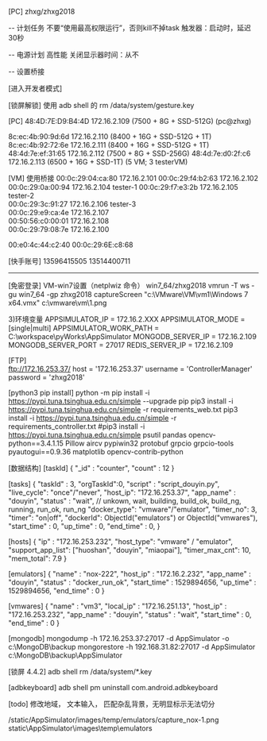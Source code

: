 [PC]
zhxg/zhxg2018

-- 计划任务
  不要“使用最高权限运行”，否则kill不掉task 
  触发器：启动时，延迟30秒

-- 电源计划 
 高性能
 关闭显示器时间：从不

-- 设置桥接

[进入开发者模式]

[锁屏解锁]
使用 adb shell 的 rm /data/system/gesture.key  

[PC]
48:4D:7E:D9:B4:4D   172.16.2.109    (7500 + 8G + SSD-512G)  (pc@zhxg)

8c:ec:4b:90:9d:6d   172.16.2.110    (8400 + 16G + SSD-512G + 1T)
8c:ec:4b:92:72:6e   172.16.2.111    (8400 + 16G + SSD-512G + 1T)
48:4d:7e:ef:31:65   172.16.2.112    (7500 + 8G + SSD-256G)
48:4d:7e:d0:2f:c6   172.16.2.113    (6500 + 16G + SSD-1T)       (5 VM; 3 testerVM)


[VM] 使用桥接
00:0c:29:04:ca:80   172.16.2.101 
00:0c:29:f4:b2:63   172.16.2.102
00:0c:29:0a:00:94   172.16.2.104    tester-1
00:0c:29:f7:e3:2b   172.16.2.105    tester-2     
00:0c:29:3c:91:27   172.16.2.106    tester-3   
00:0c:29:e9:ca:4e   172.16.2.107         
00:50:56:c0:00:01   172.16.2.108   
00:0c:29:79:08:7e   172.16.2.100

00:e0:4c:44:c2:40
00:0c:29:6E:c8:68   

[快手账号]
13596415505
13514400711

------------------------------------------

[免密登录] VM-win7设置（netplwiz 命令）
win7_64/zhxg2018
vmrun -T ws -gu win7_64 -gp zhxg2018 captureScreen "c:\VMware\VM\vm1\Windows 7 x64.vmx" c:\vmware\vm\1.png

3)环境变量
APPSIMULATOR_IP = 172.16.2.XXX
APPSIMULATOR_MODE = [single|multi]
APPSIMULATOR_WORK_PATH = C:\workspace\pyWorks\AppSimulator
MONGODB_SERVER_IP = 172.16.2.109
MONGODB_SERVER_PORT = 27017
REDIS_SERVER_IP = 172.16.2.109

[FTP]  
ftp://172.16.253.37/
host = '172.16.253.37'
username = 'ControllerManager'
password = 'zhxg2018'
    
[python3 pip install]
python -m pip install -i https://pypi.tuna.tsinghua.edu.cn/simple --upgrade pip
pip3 install -i https://pypi.tuna.tsinghua.edu.cn/simple -r requirements_web.txt
pip3 install -i https://pypi.tuna.tsinghua.edu.cn/simple -r requirements_controller.txt
#pip3 install -i https://pypi.tuna.tsinghua.edu.cn/simple psutil pandas opencv-python==3.4.1.15 Pillow aircv pypiwin32 protobuf grpcio grpcio-tools pyautogui==0.9.36 matplotlib opencv-contrib-python

[数据结构]
[taskId]
{
    "_id" : "counter",
    "count" : 12
}

[tasks]
{
    "taskId" : 3,
    "orgTaskId":0,
    "script" : "script_douyin.py",
    "live_cycle": "once"/"never",
    "host_ip": "172.16.253.37",
    "app_name" : "douyin",
    "status" : "wait",  // unkown, wait, building, build_ok, build_ng, running, run_ok, run_ng
    "docker_type": "vmware"/"emulator",
    "timer_no": 3,
    "timer": "on|off",
    "dockerId": ObjectId("emulators") or ObjectId("vmwares"),
    "start_time" : 0,
    "up_time" : 0,
    "end_time" : 0,
}

[hosts]
{
    "ip" : "172.16.253.232",
    "host_type": "vmware" / "emulator",
    "support_app_list": ["huoshan", "douyin", "miaopai"],
    "timer_max_cnt": 10,
    "mem_total": 7.9
}

[emulators]
{
    "name" : "nox-222",
    "host_ip" : "172.16.2.232",
    "app_name" : "douyin",
    "status" : "docker_run_ok",
    "start_time" : 1529894656,
    "up_time" : 1529894656,
    "end_time" : 0
}

[vmwares]
{
    "name" : "vm3",
    "local_ip" : "172.16.251.13",
    "host_ip" : "172.16.253.232",
    "app_name" : "douyin",
    "status" : "wait",
    "start_time" : 0,
    "end_time" : 0
}
 
[mongodb]
mongodump -h 172.16.253.37:27017 -d AppSimulator -o c:\MongoDB\backup
mongorestore -h 192.168.31.82:27017 -d AppSimulator c:\MongoDB\backup\AppSimulator

[锁屏 4.4.2] 
adb shell rm /data/system/*.key

[adbkeyboard] 
adb shell pm uninstall com.android.adbkeyboard

[todo]
修改地域， 文本输入， 匹配杂乱背景，无明显标示无法切分

/static/AppSimulator/images/temp/emulators/capture_nox-1.png
static\AppSimulator\images\temp\emulators